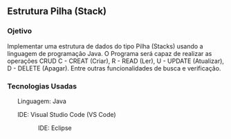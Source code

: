 ## Estrutura Pilha (Stack)

### Ojetivo
<p>Implementar uma estrutura de dados do tipo Pilha (Stacks) usando a linguagem de programação Java. O Programa será capaz de realizar as operações CRUD C - CREAT (Criar), R - READ (Ler), U - UPDATE (Atualizar), D - DELETE (Apagar). Entre outras funcionalidades de busca e verificação.</p>

### Tecnologias Usadas
<ul>Linguagem: Java</ul>
<ul>IDE: Visual Studio Code (VS Code)<ul>
<ul>IDE: Eclipse<ul>
